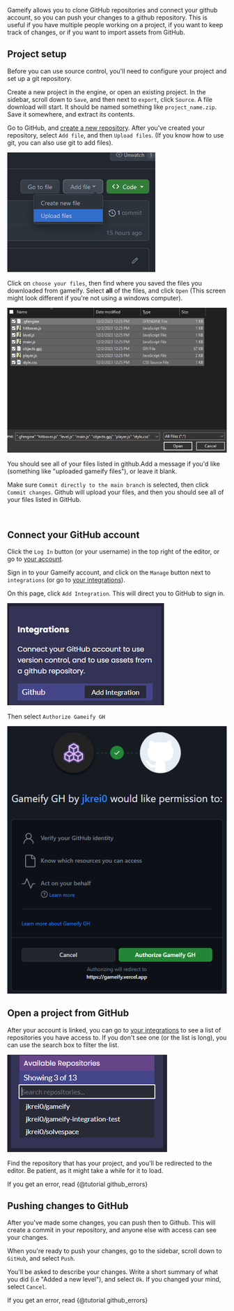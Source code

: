 
Gameify allows you to clone GitHub repositories and connect your github account, so you can push your changes to a github repository. This is useful if you have multiple people working on a project, if you want to keep track of changes, or if you want to import assets from GitHub.

## Project setup
Before you can use source control, you'll need to configure your project and set up a git repository.

Create a new project in the engine, or open an existing project.
In the sidebar, scroll down to `Save`, and then next to `export`, click `Source`.
A file download will start. It should be named something like `project_name.zip`. Save it somewhere, and extract its contents.

Go to GitHub, and <a href="https://docs.github.com/en/get-started/quickstart/create-a-repo" target="_blank">create a new repository</a>.
After you've created your repository, select `Add file`, and then `Upload files`. (If you know how to use git, you can also use git to add files).

![](/tutorials/github_upload_files.png)

Click on `choose your files`, then find where you saved the files you downloaded from gameify.
Select **all** of the files, and click `Open` (This screen might look different if you're not using a windows computer).

![](/tutorials/select_project_files.png)

You should see all of your files listed in github.Add a message if you'd like (something like "uploaded gameify files"), or leave it blank.

Make sure `Commit directly to the main branch` is selected, then click `Commit changes`. Github will upload your files, and then you should see all of your files listed in GitHub.


<br>

## Connect your GitHub account
Click the `Log In` button (or your username) in the top right of the editor, or go to <a href="https://gameify.vercel.app/engine/auth.html" target="_blank">your account</a>.

Sign in to your Gameify account, and click on the `Manage` button next to `integrations` (or go to <a href="https://gameify.vercel.app/engine/account/integrations.html" target="_blank">your integrations</a>).

On this page, click `Add Integration`. This will direct you to GitHub to sign in.

![](/tutorials/add_github_integration.png)

Then select `Authorize Gameify GH`

![](/tutorials/github_auth.png)

## Open a project from GitHub

After your account is linked, you can go to <a href="https://gameify.vercel.app/engine/account/integrations.html" target="_blank">your integrations</a> to see a list of repositories you have access to. If you don't see one (or the list is long), you can use the search box to filter the list.

![](/tutorials/github_available_repos.png)

Find the repository that has your project, and you'll be redirected to the editor. Be patient, as it might take a while for it to load.

If you get an error, read {@tutorial github_errors}

## Pushing changes to GitHub

After you've made some changes, you can push then to Github. This will create a commit in your repository, and anyone else with access can see your changes.

When you're ready to push your changes, go to the sidebar, scroll down to `GitHub`, and select `Push`.

You'll be asked to describe your changes. Write a short summary of what you did (i.e "Added a new level"), and select `Ok`. If you changed your mind, select `Cancel`.

If you get an error, read {@tutorial github_errors}